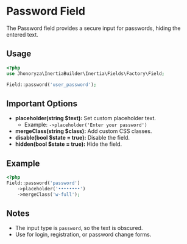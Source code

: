 # Password Field

The Password field provides a secure input for passwords, hiding the entered text.

## Usage

```php
<?php
use Jhonoryza\InertiaBuilder\Inertia\Fields\Factory\Field;

Field::password('user_password');
```

## Important Options

- **placeholder(string $text):** Set custom placeholder text.
  - Example: `->placeholder('Enter your password')`
- **mergeClass(string $class):** Add custom CSS classes.
- **disable(bool $state = true):** Disable the field.
- **hidden(bool $state = true):** Hide the field.

## Example

```php
<?php
Field::password('password')
    ->placeholder('••••••••')
    ->mergeClass('w-full');
```

## Notes

- The input type is `password`, so the text is obscured.
- Use for login, registration, or password change forms.
